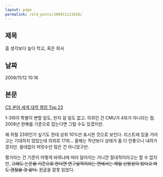 ```yaml
---
layout: page
permalink: /old_posts/200911121016/
---
```


## 제목
흠 생각보다 높다 학교, 혹은 회사

## 날짜
2009/11/12 10:16

## 본문
<a href="http://kkhsoft.egloos.com/5120184" title="">CS 분야 세계 대학 랭킹 Top 23</a>

1-3위야 특별히 변할 일도, 딴지 걸 일도 없고. 의외인 건 CMU가 4위가 아니라는 점. 2008년 한해를 기준으로 잡는다면 그럴 수도 있겠지만.

왜 하필 23위인가 싶기도 한데 상위 10%만 표시한 것으로 보인다. 리스트에 있을 거라고는 기대하지 않았는데 의외로 17위... 올해는 작년보다 상태가 좀 더 안좋으니 내려가겠지만. 쓸데없이 머릿수만 많은 건 아니었구만.

평가라는 건 기준이 어떻게 바뀌냐에 따라 달라지는 거니깐 절대적이라고는 할 수 없지만, <strike>그래도 논문을 기준으로 한다면 연구실적이라는 면에서는 제일 신빙성이 있다고 봐도 괜찮을 것 같다.</strike> 원글을 잘못 읽었다.